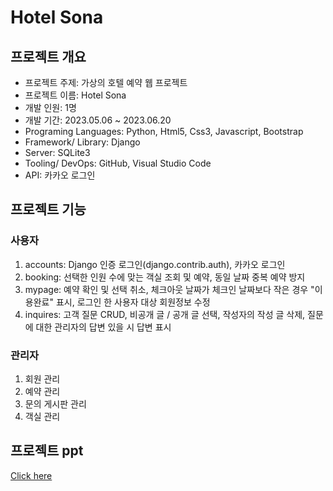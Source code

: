 # Hotel Sona

## 프로젝트 개요
- 프로젝트 주제: 가상의 호텔 예약 웹 프로젝트
- 프로젝트 이름: Hotel Sona
- 개발 인원: 1명
- 개발 기간: 2023.05.06 ~ 2023.06.20  
- Programing Languages: Python, Html5, Css3, Javascript, Bootstrap
- Framework/ Library: Django
- Server: SQLite3
- Tooling/ DevOps: GitHub, Visual Studio Code 
- API: 카카오 로그인 


## 프로젝트 기능
### 사용자
1.	accounts: Django 인증 로그인(django.contrib.auth), 카카오 로그인
2.	booking: 선택한 인원 수에 맞는 객실 조회 및 예약, 동일 날짜 중복 예약 방지
3.	mypage: 예약 확인 및 선택 취소, 체크아웃 날짜가 체크인 날짜보다 작은 경우 "이용완료" 표시, 로그인 한 사용자 대상 회원정보 수정
4.	inquires: 고객 질문 CRUD, 비공개 글 / 공개 글 선택, 작성자의 작성 글 삭제, 질문에 대한 관리자의 답변 있을 시 답변 표시

### 관리자
1.	회원 관리
2.	예약 관리
3.	문의 게시판 관리
4.	객실 관리


## 프로젝트 ppt
[Click here](https://github.com/chgim/HotelSonaProject/blob/main/%EC%9B%B9%EC%84%9C%EB%B9%84%EC%8A%A4%EC%BB%B4%ED%93%A8%ED%8C%85.pdf)


